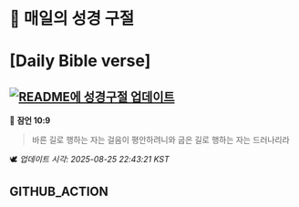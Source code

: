 # 🙏 매일의 성경 구절
# [Daily Bible verse]
## [![README에 성경구절 업데이트](https://github.com/DONGSUKA/first_test/actions/workflows/update-readme-bible.yml/badge.svg)](https://github.com/DONGSUKA/first_test/actions/workflows/update-readme-bible.yml)
<!-- START_BIBLE_VERSE -->
📖 **잠언 10:9**
> 바른 길로 행하는 자는 걸음이 평안하려니와 굽은 길로 행하는 자는 드러나리라

🕊️ _업데이트 시각: 2025-08-25 22:43:21 KST_
  <!-- END_BIBLE_VERSE -->
## GITHUB_ACTION
